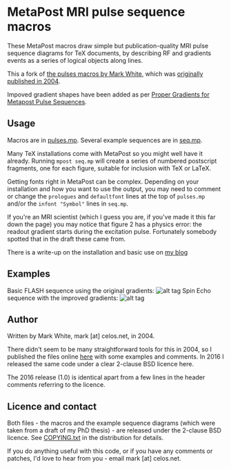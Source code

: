 # MetaPost MRI pulse sequence macros

These MetaPost macros draw simple but publication-quality MRI pulse
sequence diagrams for TeX documents, by describing RF and gradients
events as a series of logical objects along lines.

This a fork of [the pulses macros by Mark White](https://bitbucket.org/mjwhite/pulses),
which was [originally published in 2004](http://www.celos.net/comp/pulses/).

Impoved gradient shapes have been added as per [Proper Gradients for Metapost Pulse Sequences](http://www.tinkertailorsoldiersponge.com/blog/2013/12/18/proper-gradients-for-metapost-pulse-sequences).

## Usage

Macros are in 
[pulses.mp](https://bitbucket.org/mjwhite/pulses/src/default/pulses.mp).
Several example sequences are in
[seq.mp](https://bitbucket.org/mjwhite/pulses/src/default/seq.mp).

Many TeX installations come with MetaPost so you might well have it
already. Running `mpost seq.mp` will create a series of numbered
postscript fragments, one for each figure, suitable for inclusion with
TeX or LaTeX.

Getting fonts right in MetaPost can be complex. Depending on your
installation and how you want to use the output, you may need to
comment or change the `prologues` and `defaultfont` lines at the top of
`pulses.mp` and/or the `infont "Symbol"` lines in `seq.mp`.

If you're an MRI scientist (which I guess you are, if you've made it
this far down the page) you may notice that figure 2 has a physics
error: the readout gradient starts during the excitation pulse.
Fortunately somebody spotted that in the draft these came from.

There is a write-up on the installation and basic use on [my blog](http://www.tinkertailorsoldiersponge.com/blog/2013/12/17/pulse-sequence-diagrams-using-metapost)

## Examples
Basic FLASH sequence using the original gradients:
![alt tag](http://lh5.googleusercontent.com/-HnS9_Sbu2fw/UrCYazM9qtI/AAAAAAAAAzk/nNDmMc-wp1U/w1003-h881-no/flash.png)
Spin Echo sequence with the improved gradients:
![alt tag](http://lh6.googleusercontent.com/-pWAgfVprTUY/UrHUqtlcpSI/AAAAAAAAA0U/6kttxxCOI9s/w1140-h881-no/se_grads.png)
## Author

Written by Mark White, mark [at] celos.net, in 2004.

There didn't seem to be many straightforward tools for this in 2004,
so I published the files online
[here](https://bitbucket.org/mjwhite/pulses) 
with some examples and comments. In 2016 I released the same code
under a clear 2-clause BSD licence here.

The 2016 release (1.0) is identical apart from a few lines in the
header comments referring to the licence.  

## Licence and contact

Both files - the macros and the example sequence diagrams (which were
taken from a draft of my PhD thesis) - are released under the 2-clause
BSD licence. See 
[COPYING.txt](https://bitbucket.org/mjwhite/pulses/src/default/COPYING.txt)
in the distribution for details.

If you do anything useful with this code, or if you have any comments
or patches, I'd love to hear from you - email mark [at] celos.net.
